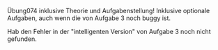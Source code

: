 Übung074 inklusive Theorie und Aufgabenstellung! Inklusive optionale Aufgaben, auch wenn die von Aufgabe 3 noch buggy ist.

Hab den Fehler in der "intelligenten Version" von Aufgabe 3 noch nicht gefunden.